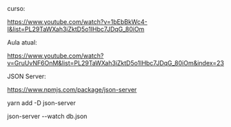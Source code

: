 curso:

https://www.youtube.com/watch?v=1bEbBkWc4-I&list=PL29TaWXah3iZktD5o1IHbc7JDqG_80iOm

Aula atual:

https://www.youtube.com/watch?v=GruUvNF6OnM&list=PL29TaWXah3iZktD5o1IHbc7JDqG_80iOm&index=23


JSON Server:

https://www.npmjs.com/package/json-server

yarn add -D json-server

json-server --watch db.json
